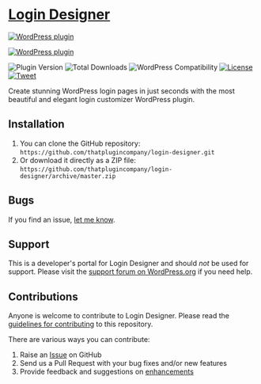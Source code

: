 # [Login Designer](https://logindesigner.com)

[![WordPress plugin](https://img.shields.io/wordpress/plugin/dt/login-designer.svg?style=social)](https://wordpress.org/plugins/login-designer/)

[![WordPress plugin](https://img.shields.io/wordpress/plugin/v/login-designer.svg?style=for-the-badge)](https://wordpress.org/plugins/login-designer/)


![Plugin Version](https://img.shields.io/wordpress/plugin/v/login-designer.svg?maxAge=2592000)
![Total Downloads](https://img.shields.io/wordpress/plugin/dt/login-designer.svg?maxAge=2592000)
![WordPress Compatibility](https://img.shields.io/wordpress/v/login-designer.svg?maxAge=2592000)
[![License](https://img.shields.io/badge/license-GPL--2.0%2B-red.svg)](https://github.com/thatplugincompany/login-designer/blob/master/license.txt)
[![Tweet](https://img.shields.io/twitter/url/http/shields.io.svg?style=social)](https://twitter.com/intent/tweet?text=Beautifully%20fast%20WordPress%20login%20customization%20—&url=https://logindesigner.com/&via=logindesigner&hashtags=WordPress)

Create stunning WordPress login pages in just seconds with the most beautiful and elegant login customizer WordPress plugin.

## Installation ##

1. You can clone the GitHub repository: `https://github.com/thatplugincompany/login-designer.git`
2. Or download it directly as a ZIP file: `https://github.com/thatplugincompany/login-designer/archive/master.zip`

## Bugs ##
If you find an issue, [let me know](https://github.com/thatplugincompany/login-designer/issues?state=open).

## Support ##
This is a developer's portal for Login Designer and should _not_ be used for support. Please visit the [support forum on WordPress.org](https://wordpress.org/support/plugin/login-designer) if you need help.

## Contributions ##
Anyone is welcome to contribute to Login Designer. Please read the [guidelines for contributing](https://github.com/thatplugincompany/login-designer/blob/master/CONTRIBUTING.md) to this repository.

There are various ways you can contribute:

1. Raise an [Issue](https://github.com/thatplugincompany/login-designer/issues) on GitHub
2. Send us a Pull Request with your bug fixes and/or new features
3. Provide feedback and suggestions on [enhancements](https://github.com/thatplugincompany/login-designer/issues?direction=desc&labels=Enhancement&page=1&sort=created&state=open)
